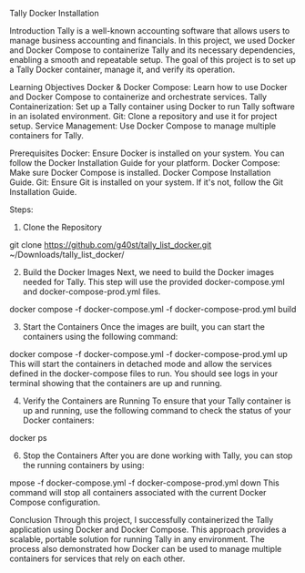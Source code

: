 Tally Docker Installation

Introduction
Tally is a well-known accounting software that allows users to manage business accounting and financials. In this project, we used Docker and Docker Compose to containerize Tally and its necessary dependencies, enabling a smooth and repeatable setup. The goal of this project is to set up a Tally Docker container, manage it, and verify its operation.

Learning Objectives
Docker & Docker Compose: Learn how to use Docker and Docker Compose to containerize and orchestrate services.
Tally Containerization: Set up a Tally container using Docker to run Tally software in an isolated environment.
Git: Clone a repository and use it for project setup.
Service Management: Use Docker Compose to manage multiple containers for Tally.

Prerequisites
Docker: Ensure Docker is installed on your system. You can follow the Docker Installation Guide for your platform.
Docker Compose: Make sure Docker Compose is installed. Docker Compose Installation Guide.
Git: Ensure Git is installed on your system. If it's not, follow the Git Installation Guide.

Steps: 

1. Clone the Repository


git clone https://github.com/g40st/tally_list_docker.git ~/Downloads/tally_list_docker/


2. Build the Docker Images
Next, we need to build the Docker images needed for Tally. This step will use the provided docker-compose.yml and docker-compose-prod.yml files.

docker compose -f docker-compose.yml -f docker-compose-prod.yml build

3. Start the Containers
Once the images are built, you can start the containers using the following command:

docker compose -f docker-compose.yml -f docker-compose-prod.yml up
This will start the containers in detached mode and allow the services defined in the docker-compose files to run. You should see logs in your terminal showing that the containers are up and running.

4. Verify the Containers are Running
To ensure that your Tally container is up and running, use the following command to check the status of your Docker containers:

docker ps

6. Stop the Containers
After you are done working with Tally, you can stop the running containers by using:

mpose -f docker-compose.yml -f docker-compose-prod.yml down
This command will stop all containers associated with the current Docker Compose configuration.

Conclusion
Through this project, I successfully containerized the Tally application using Docker and Docker Compose. This approach provides a scalable, portable solution for running Tally in any environment. The process also demonstrated how Docker can be used to manage multiple containers for services that rely on each other.
